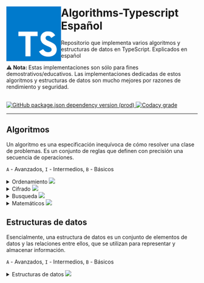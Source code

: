 <div>
    <img src="public/TS.png" align="left" width="144px"> <h1>Algorithms-Typescript Español</h1>
    <p>Repositorio que implementa varios algoritmos y estructuras de datos en TypeScript. Explicados en español</p>
    <p><b>⚠️ Nota: </b> Estas implementaciones son sólo para fines demostrativos/educativos. Las implementaciones dedicadas de estos algoritmos y estructuras de datos son mucho mejores por razones de rendimiento y seguridad.</p>
    <br>
</div>
<div align="center">
    <div align="left">
      <a align="center" href="https://www.npmjs.com/package/typescript">
        <img alt="GitHub package.json dependency version (prod)" src="https://img.shields.io/github/package-json/dependency-version/bryan-herrera-dev/Algorithms-Typescript/typescript">
      </a>
      <a href="https://app.codacy.com/gh/Bryan-Herrera-DEV/Algorithms-Typescript/">
        <img alt="Codacy grade" src="https://img.shields.io/codacy/grade/9b8ceaf87242497aaacfcffb94a434c7">
      </a>
    </div>
</div>
<hr>

## Algoritmos
Un algoritmo es una especificación inequívoca de cómo resolver una clase de problemas. Es un conjunto de reglas que definen con precisión una secuencia de operaciones.

`A` - Avanzados, `I` - Intermedios, `B` - Básicos

<details><summary>Ordenamiento <img src="https://img.shields.io/github/directory-file-count/bryan-herrera-dev/Algorithms-Typescript/src/algorithms/sorts?label=Cantidad%20actual"/></summary>
<br>

- `B` - [Gnome Sort](/src/algorithms/sorts/GnomeSort/) - [Video](https://www.youtube.com/watch?v=00pu8usw2Ho)
- `I` - [Quick Sort](/src/algorithms/sorts/QuickSort/) - [Video](https://www.youtube.com/watch?v=O15QndpLHGE)
</details>

<details><summary>Cifrado <img src="https://img.shields.io/github/directory-file-count/bryan-herrera-dev/Algorithms-Typescript/src/algorithms/ciphers?label=Cantidad%20actual"/></summary>
<br>

- `I` - [Caesar Cipher](/src/algorithms/ciphers/CaesarCipher/) - [Video](https://www.youtube.com/watch?v=2JS6t3R8gFQ)
- `B` - [Morse Cipher](/src/algorithms/ciphers/MorseCipher/)
</details>

<details><summary>Busqueda <img src="https://img.shields.io/github/directory-file-count/bryan-herrera-dev/Algorithms-Typescript/src/algorithms/search?label=Cantidad%20actual"/></summary>
<br>

- `B` - [Binary Search](/src/algorithms/search/BinarySearch/)
- `B` - [Double Linear Search Recursion](/src/algorithms/search/DoubleLinearSearchRecursion/)
</details>

<details><summary>Matemáticos <img src="https://img.shields.io/github/directory-file-count/bryan-herrera-dev/Algorithms-Typescript/src/algorithms/Maths?label=Cantidad%20actual"/></summary>
<br>

- `B` - [Co Prime Integers](/src/algorithms/Maths/CoPrime/)
- `B` - [Euler Totient](/src/algorithms/Maths/EulerTotient/)

</details>

## Estructuras de datos
Esencialmente, una estructura de datos es un conjunto de elementos de datos y las relaciones entre ellos, que se utilizan para representar y almacenar información.

`A` - Avanzados, `I` - Intermedios, `B` - Básicos

<details><summary>Estructuras de datos <img src="https://img.shields.io/github/directory-file-count/bryan-herrera-dev/Algorithms-Typescript/src/dataStructures?label=Cantidad%20actual"/></summary>
<br>

- `I` - [Linked List](/src/dataStructures/linkedList/) - [Video](https://www.youtube.com/watch?v=PBhbRcPOEMA)
</details>

